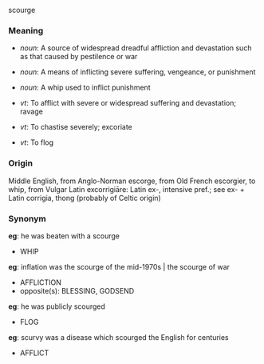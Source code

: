 scourge
### Meaning
+ _noun_: A source of widespread dreadful affliction and devastation such as that caused by pestilence or war
+ _noun_: A means of inflicting severe suffering, vengeance, or punishment
+ _noun_: A whip used to inflict punishment

+ _vt_: To afflict with severe or widespread suffering and devastation; ravage
+ _vt_: To chastise severely; excoriate
+ _vt_: To flog

### Origin

Middle English, from Anglo-Norman escorge, from Old French escorgier, to whip, from Vulgar Latin excorrigiāre: Latin ex-, intensive pref.; see ex- + Latin corrigia, thong (probably of Celtic origin)

### Synonym

__eg__: he was beaten with a scourge

+ WHIP

__eg__: inflation was the scourge of the mid-1970s | the scourge of war

+ AFFLICTION
+ opposite(s): BLESSING, GODSEND

__eg__: he was publicly scourged

+ FLOG

__eg__: scurvy was a disease which scourged the English for centuries

+ AFFLICT


